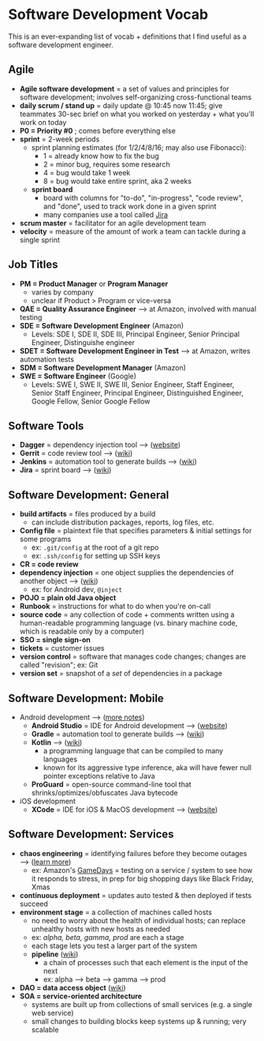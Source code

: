 # Software Development Vocab

This is an ever-expanding list of vocab + definitions that I find useful as a software development engineer.

## Agile

- __Agile software development__ = a set of values and principles for software development; involves self-organizing cross-functional teams
- __daily scrum / stand up__ = daily update @ 10:45 now 11:45; give teammates 30-sec brief on what you worked on yesterday + what you'll work on today
- __P0 = Priority #0__ ; comes before everything else
- __sprint__ = 2-week periods
  - sprint planning estimates (for 1/2/4/8/16; may also use Fibonacci):
    - 1 = already know how to fix the bug
    - 2 = minor bug, requires some research
    - 4 = bug would take 1 week
    - 8 = bug would take entire sprint, aka 2 weeks
  - __sprint board__
    - board with columns for "to-do", "in-progress", "code review", and "done", used to track work done in a given sprint
    - many companies use a tool called [Jira](https://en.wikipedia.org/wiki/Jira_%28software%29)
- __scrum master__ = facilitator for an agile development team
- __velocity__ = measure of the amount of work a team can tackle during a single sprint

## Job Titles

- __PM = Product Manager__ or __Program Manager__ 
  - varies by company
  - unclear if Product > Program or vice-versa
- __QAE = Quality Assurance Engineer__ ⟶ at Amazon, involved with manual testing
- __SDE = Software Development Engineer__ (Amazon)
  - Levels: SDE I, SDE II, SDE III, Principal Engineer, Senior Principal Engineer, Distinguishe engineer
- __SDET = Software Development Engineer in Test__ ⟶ at Amazon, writes automation tests
- __SDM = Software Development Manager__ (Amazon)
- __SWE = Software Engineer__ (Google)
  - Levels: SWE I, SWE II, SWE III, Senior Engineer, Staff Engineer, Senior Staff Engineer, Principal Engineer, Distinguished Engineer, Google Fellow, Senior Google Fellow

## Software Tools

- __Dagger__ = dependency injection tool ⟶ ([website](https://google.github.io/dagger/))
- __Gerrit__ = code review tool ⟶ ([wiki](https://en.wikipedia.org/wiki/Gerrit_%28software%29))
- __Jenkins__ = automation tool to generate builds ⟶ ([wiki](https://en.wikipedia.org/wiki/Jenkins_%28software%29))
- __Jira__ = sprint board ⟶ ([wiki](https://en.wikipedia.org/wiki/Jira_%28software%29))

## Software Development: General

- __build artifacts__ = files produced by a build
  - can include distribution packages, reports, log files, etc.
- __Config file__ = plaintext file that specifies parameters & initial settings for some programs
  - ex: `.git/config` at the root of a git repo
  - ex: `.ssh/config` for setting up SSH keys
- __CR = code review__
- __dependency injection__ = one object supplies the dependencies of another object ⟶ ([wiki](https://en.wikipedia.org/wiki/Dependency_injection))
  - ex: for Android dev, `@inject`
- __POJO = plain old Java object__
- __Runbook__ = instructions for what to do when you're on-call
- __source code__ = any collection of code + comments written using a human-readable programming language (vs. binary machine code, which is readable only by a computer)
- __SSO = single sign-on__
- __tickets__ = customer issues
- __version control__ = software that manages code changes; changes are called "revision"; ex: Git
- __version set__ = snapshot of a _set_ of dependencies in a package

## Software Development: Mobile

- Android development ⟶ ([more notes](https://github.com/sunnyyy/AndroidNotes))
  - __Android Studio__ = IDE for Android development ⟶ ([website](https://developer.android.com/studio/))
  - __Gradle__ = automation tool to generate builds ⟶ ([wiki](https://en.wikipedia.org/wiki/Gradle))
  - __Kotlin__ ⟶ ([wiki](https://en.wikipedia.org/wiki/Kotlin_%28programming_language%29))
  	- a programming language that can be compiled to many languages
  	- known for its aggressive type inference, aka will have fewer null pointer exceptions relative to Java
  - __ProGuard__ = open-source command-line tool that shrinks/optimizes/obfuscates Java bytecode
- iOS development
  - __XCode__ = IDE for iOS & MacOS development ⟶ ([website](https://developer.apple.com/xcode/))

## Software Development: Services

- __chaos engineering__ = identifying failures before they become outages ⟶ ([learn more](https://www.gremlin.com/community/tutorials/chaos-engineering-the-history-principles-and-practice/))
  - ex: Amazon's [GameDays](https://www.gremlin.com/community/tutorials/how-to-run-a-gameday/) = testing on a service / system to see how it responds to stress, in prep for big shopping days like Black Friday, Xmas
- __continuous deployment__ = updates auto tested & then deployed if tests succeed
- __environment stage__ = a collection of machines called hosts
  - no need to worry about the health of individual hosts; can replace unhealthy hosts with new hosts as needed
  - ex: _alpha, beta, gamma, prod_ are each a stage
  - each stage lets you test a larger part of the system
  - __pipeline__ ([wiki](https://en.wikipedia.org/wiki/Pipeline_%28software%29))
    - a chain of processes such that each element is the input of the next
    - ex: alpha ⟶ beta ⟶ gamma ⟶ prod
- __DAO = data access object__ ([wiki](https://en.wikipedia.org/wiki/Data_access_object))
- __SOA = service-oriented architecture__
  - systems are built up from collections of small services (e.g. a single web service)
  - small changes to building blocks keep systems up & running; very scalable



